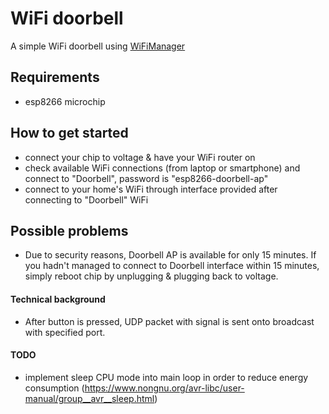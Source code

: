 # WiFi doorbell
A simple WiFi doorbell using [WiFiManager](https://github.com/tzapu/WiFiManager)

## Requirements
- esp8266 microchip

## How to get started
- connect your chip to voltage & have your WiFi router on
- check available WiFi connections (from laptop or smartphone) and connect to "Doorbell", password is "esp8266-doorbell-ap"
- connect to your home's WiFi through interface provided after connecting to "Doorbell" WiFi

## Possible problems
- Due to security reasons, Doorbell AP is available for only 15 minutes. If you hadn't managed to connect to Doorbell interface within 15 minutes, simply reboot chip by unplugging & plugging back to voltage.

#### Technical background
- After button is pressed, UDP packet with signal is sent onto broadcast with specified port.

#### TODO
- implement sleep CPU mode into main loop in order to reduce energy consumption (https://www.nongnu.org/avr-libc/user-manual/group__avr__sleep.html)
